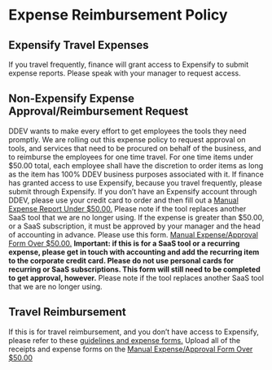 
# Expense Reimbursement Policy
## Expensify Travel Expenses
If you travel frequently, finance will grant access to Expensify to submit expense reports. Please speak with your manager to request access.
## Non-Expensify Expense Approval/Reimbursement Request
DDEV wants to make every effort to get employees the tools they need promptly. We are rolling out this expense policy to request approval on tools, and services that need to be procured on behalf of the business, and to reimburse the employees for one time travel.
For one time items under $50.00 total, each employee shall have the discretion to order items as long as the item has 100% DDEV business purposes associated with it. If finance has granted access to use Expensify, because you travel frequently, please submit through Expensify. If you don’t have an Expensify account through DDEV, please use your credit card to order and then fill out a [Manual Expense Report Under $50.00.](https://docs.google.com/forms/d/e/1FAIpQLSf03OYMAt9i3-VSCHXleFZYpyKnR6otSMjPQCIfZ0Z2Zdto1g/viewform) Please note if the tool replaces another SaaS tool that we are no longer using.
If the expense is greater than $50.00, or a SaaS subscription, it must be approved by your manager and the head of accounting in advance.  Please use this form. [Manual Expense/Approval Form Over $50.00.](https://docs.google.com/forms/d/1ESay-WNO27v16zuIXNlDJLPtsikEd6Z9Xz5-ZE0RwvI/edit) **Important:  if this is for a SaaS tool or a recurring expense, please get in touch with accounting and add the recurring item to the corporate credit card. Please do not use personal cards for recurring or SaaS subscriptions.  This form will still need to be completed to get approval, however.** Please note if the tool replaces another SaaS tool that we are no longer using. 

## Travel Reimbursement
If this is for travel reimbursement, and you don’t have access to Expensify, please refer to these [guidelines and expense forms.](https://docs.google.com/document/d/1UWUzdDpXv1NaqkeR7EvLlVf8yHULXVLd5exeIl89pN0/edit#heading=h.1tm716pndpwh) Upload all of the receipts and expense forms on the [Manual Expense/Approval Form Over $50.00](https://docs.google.com/forms/d/1ESay-WNO27v16zuIXNlDJLPtsikEd6Z9Xz5-ZE0RwvI/edit)
